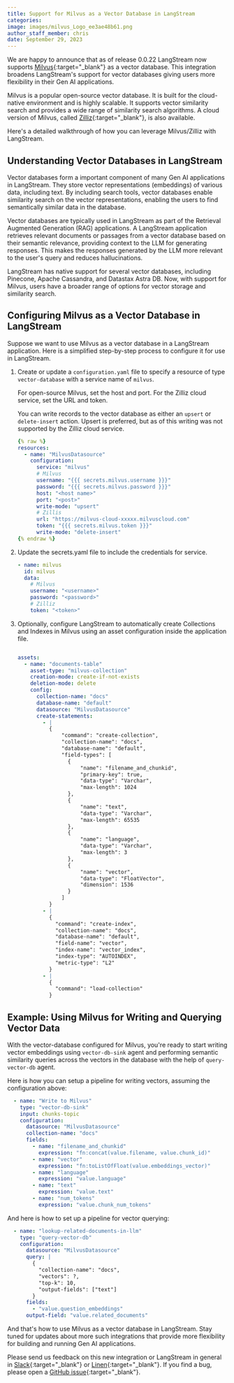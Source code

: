 ```yaml
---
title: Support for Milvus as a Vector Database in LangStream 
categories:
image: images/milvus_Logo_ee3ae48b61.png
author_staff_member: chris
date: September 29, 2023
---
```

We are happy to announce that as of release 0.0.22 LangStream now supports [Milvus](https://milvus.io){:target="_blank"} as a vector database. This integration broadens LangStream's support for vector databases giving users more flexibility in their Gen AI applications.

Milvus is a popular open-source vector database. It is built for the cloud-native environment and is highly scalable. It supports vector similarity search and provides a wide range of similarity search algorithms. A cloud version of Milvus, called [Zilliz](https://zilliz.com/){:target="_blank"}, is also available.

Here's a detailed walkthrough of how you can leverage Milvus/Zilliz with LangStream.

## Understanding Vector Databases in LangStream 

Vector databases form a important component of many Gen AI applications in LangStream. They store vector representations (embeddings) of various data, including text. By including search tools, vector databases enable similarity search on the vector representations, enabling the users to find semantically similar data in the database.

Vector databases are typically used in LangStream as part of the Retrieval Augmented Generation (RAG) applications. A LangStream application retrieves relevant documents or passages from a vector database based on their semantic relevance, providing context to the LLM for generating responses. This makes the responses generated by the LLM more relevant to the user's query and reduces hallucinations.

LangStream has native support for several vector databases, including Pinecone, Apache Cassandra, and Datastax Astra DB. Now, with support for Milvus, users have a broader range of options for vector storage and similarity search.

## Configuring Milvus as a Vector Database in LangStream

Suppose we want to use Milvus as a vector database in a LangStream application. Here is a simplified step-by-step process to configure it for use in LangStream. 

1. Create or update a `configuration.yaml` file to specify a resource of type `vector-database` with a service name of `milvus`. 

    For open-source Milvus, set the host and port. For the Zilliz cloud service, set the URL and token. 

    You can write records to the vector database as either an `upsert` or `delete-insert` action. Upsert is preferred, but as of this writing was not supported by the Zilliz cloud service.

    ```yaml
    {% raw %}
    resources:
      - name: "MilvusDatasource"
        configuration:
          service: "milvus"
          # Milvus
          username: "{{{ secrets.milvus.username }}}"
          password: "{{{ secrets.milvus.password }}}"
          host: "<host name>"
          port: "<post>"
          write-mode: "upsert"
          # Zillis
          url: "https://milvus-cloud-xxxxx.milvuscloud.com"
          token: "{{{ secrets.milvus.token }}}"
          write-mode: "delete-insert"
    {% endraw %}
    ```
2. Update the secrets.yaml file to include the credentials for service.

    ```yaml
    - name: milvus
      id: milvus
      data:
        # Milvus
        username: "<username>"
        password: "<password>"
        # Zilliz
        token: "<token>"

    ```

3. Optionally, configure LangStream to automatically create Collections and Indexes in Milvus using an asset configuration inside the application file.

    ```yaml

    assets:
      - name: "documents-table"
        asset-type: "milvus-collection"
        creation-mode: create-if-not-exists
        deletion-mode: delete
        config:
          collection-name: "docs"
          database-name: "default"
          datasource: "MilvusDatasource"
          create-statements:
            - |
              {
                  "command": "create-collection",
                  "collection-name": "docs",
                  "database-name": "default",
                  "field-types": [
                    {
                        "name": "filename_and_chunkid",
                        "primary-key": true,
                        "data-type": "Varchar",
                        "max-length": 1024
                    },                
                    {
                        "name": "text",
                        "data-type": "Varchar",
                        "max-length": 65535
                    },
                    {
                        "name": "language",
                        "data-type": "Varchar",
                        "max-length": 3
                    },
                    {
                        "name": "vector",
                        "data-type": "FloatVector",
                        "dimension": 1536
                    }
                  ]
              }
            - |
              {
                "command": "create-index",
                "collection-name": "docs",
                "database-name": "default",
                "field-name": "vector",
                "index-name": "vector_index",
                "index-type": "AUTOINDEX",
                "metric-type": "L2"
              }
            - |
              {
                "command": "load-collection"
              }
    ```

## Example: Using Milvus for Writing and Querying Vector Data

With the vector-database configured for Milvus, you're ready to start writing vector embeddings using `vector-db-sink` agent and performing semantic similarity queries across the vectors in the database with the help of `query-vector-db` agent. 

Here is how you can setup a pipeline for writing vectors, assuming the configuration above:

```yaml
  - name: "Write to Milvus"
    type: "vector-db-sink"
    input: chunks-topic
    configuration:
      datasource: "MilvusDatasource"
      collection-name: "docs"
      fields:
        - name: "filename_and_chunkid"
          expression: "fn:concat(value.filename, value.chunk_id)"
        - name: "vector"
          expression: "fn:toListOfFloat(value.embeddings_vector)"
        - name: "language"
          expression: "value.language"
        - name: "text"
          expression: "value.text"
        - name: "num_tokens"
          expression: "value.chunk_num_tokens"
```

And here is how to set up a pipeline for vector querying:

```yaml
  - name: "lookup-related-documents-in-llm"
    type: "query-vector-db"
    configuration:
      datasource: "MilvusDatasource"
      query: |
        {
          "collection-name": "docs",
          "vectors": ?,
          "top-k": 10,
          "output-fields": ["text"]
        }
      fields:
        - "value.question_embeddings"
      output-field: "value.related_documents"
```

And that's how to use Milvus as a vector database in LangStream. Stay tuned for updates about more such integrations that provide more flexibility for building and running Gen AI applications. 

Please send us feedback on this new integration or LangStream in general in [Slack](https://join.slack.com/t/langstream/shared_invite/zt-21leloc9c-lNaGLdiecHuWU5N31L2AeQ){:target="_blank"} or [Linen](https://www.linen.dev/invite/langstream){:target="_blank"}. If you find a bug, please open a [GitHub issue](https://github.com/LangStream/langstream/issues){:target="_blank"}.
